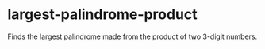 # largest-palindrome-product
Finds the largest palindrome made from the product of two 3-digit numbers.

